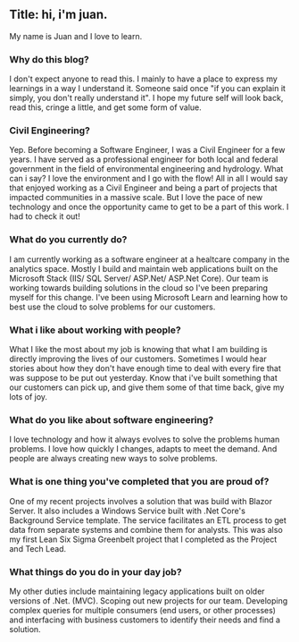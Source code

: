 Title: hi, i'm juan.
---
My name is Juan and I love to learn.

### Why do this blog?
I don't expect anyone to read this. I mainly to have a place to express my learnings in a way I understand it. Someone said once "if you can explain it simply, you don't really understand it". I hope my future self will look back, read this, cringe a little, and get some form of value. 

### Civil Engineering?
Yep. Before becoming a Software Engineer, I was a Civil Engineer for a few years. I have served as a professional engineer for both local and federal government in the field of environmental engineering and hydrology. What can i say? I love the environment and I go with the flow! All in all I would say that enjoyed working as a Civil Engineer and being a part of projects that impacted communities in a massive scale. But I love the pace of new technology and once the opportunity came to get to be a part of this work. I had to check it out!

### What do you currently do?
I am currently working as a software engineer at a healtcare company in the analytics space. Mostly I build and maintain web applications built on the Microsoft Stack (IIS/ SQL Server/ ASP.Net/ ASP.Net Core). Our team is working towards building solutions in the cloud so I've been preparing myself for this change. I've been using Microsoft Learn and learning how to best use the cloud to solve problems for our customers. 

### What i like about working with people?
What I like the most about my job is knowing that what I am building is directly improving the lives of our customers. Sometimes I would hear stories about how they don't have enough time to deal with every fire that was suppose to be put out yesterday. Know that i've built something that our customers can pick up, and give them some of that time back, give my lots of joy.

### What do you like about software engineering?
I love technology and how it always evolves to solve the problems human problems. I love how quickly I changes, adapts to meet the demand. And people are always creating new ways to solve problems. 

### What is one thing you've completed that you are proud of?
One of my recent projects involves a solution that was build with Blazor Server. It also includes a Windows Service built with .Net Core's Background Service template. The service facilitates an ETL process to get data from separate systems and combine them for analysts. This was also my first Lean Six Sigma Greenbelt project that I completed as the Project and Tech Lead.

### What things do you do in your day job?
My other duties include maintaining legacy applications built on older versions of .Net. (MVC). Scoping out new projects for our team. Developing complex queries for multiple consumers (end users, or other processes) and interfacing with business customers to identify their needs and find a solution.